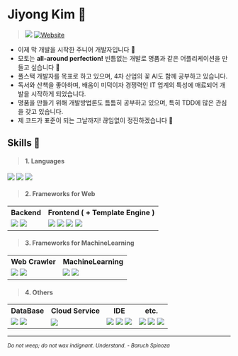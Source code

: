 # Jiyong Kim  👋

> <a href="mailto:rlagkfqo55@gmail.com" target="_blank"><img src="https://img.shields.io/badge/GMAIL-EA4335?&style=for-the-badge&logo=Gmail&logoColor=white"/></a>
[![Website](https://img.shields.io/badge/WEBSITE-blue?style=for-the-badge&logo=GoogleChrome&logoColor=white)](url)

<ul>
    <li> 이제 막 개발을 시작한 주니어 개발자입니다 👋 </li>
    <li> 모토는 <b>all-around perfection!</b> 빈틈없는 개발로 명품과 같은 어플리케이션을 만들고 싶습니다 💪 </li>
    <li> 풀스택 개발자를 목표로 하고 있으며, 4차 산업의 꽃 AI도 함께 공부하고 있습니다. </li>
    <li> 독서와 산책을 좋아하며, 배움이 미덕이자 경쟁력인 IT 업계의 특성에 매료되어 개발을 시작하게 되었습니다. </li>
    <li> 명품을 만들기 위해 개발방법론도 틈틈히 공부하고 있으며, 특히 TDD에 많은 관심을 갖고 있습니다. </li>
    <li> 제 코드가 표준이 되는 그날까지! 끊임없이 정진하겠습니다 🏃 </li>
</ul>


## **Skills** 💪

> #### **1. Languages** 
<img src="https://img.shields.io/badge/Java-007396?logo=Java&logoColor=white"/> <img src="https://img.shields.io/badge/Python-3776AB?logo=Python&logoColor=yellow"/> <img src="https://img.shields.io/badge/JAVASCRIPT-F7DF1E?logo=JAVASCRIPT&logoColor=black"/>

> #### **2. Frameworks** for Web
<table> 
<tr>
    <th> Backend</th>
    <th> Frontend ( + Template Engine )</th>
</tr>
<tr> 
    <td> 
        <img src="https://img.shields.io/badge/SPRING-6DB33F?style=flat-square&logo=SPRING&logoColor=white"/>
        <img src="https://img.shields.io/badge/SPRINGBOOT-6DB33F?style=flat-square&logo=SPRINGBOOT&logoColor=white"/>
    </td>
    <td>
        <img src="https://img.shields.io/badge/JQUERY-0769AD?style=flat-square&logo=JQUERY&logoColor=white"/>
        <img src="https://img.shields.io/badge/BOOTSTRAP-7952B3?style=flat-square&logo=BOOTSTRAP&logoColor=white"/>
        <img src="https://img.shields.io/badge/THYMELEAF-005F0F?style=flat-square&logo=THYMELEAF&logoColor=white"/>
        <img src="https://img.shields.io/badge/JSP-007396?style=flat-square&logo=Java&logoColor=black"/>
    </td>
</tr>
</table>

> #### **3. Frameworks** for MachineLearning
<table> 
<tr>
    <th> Web Crawler</th>
    <th> MachineLearning</th>
</tr>
<tr> 
    <td> 
        <img src="https://img.shields.io/badge/SELENIUM-000000?style=flat-square&logo=SELENIUM&logoColor=white"/>
        <img src="https://img.shields.io/badge/BEAUTIFULSOUP-gray?style=flat-square"/>
    </td>
    <td>
        <img src="https://img.shields.io/badge/SCIKITLEARN-F7931E?style=flat-square&logo=SCIKITLEARN&logoColor=white"/>
        <img src="https://img.shields.io/badge/TENSORFLOW-FF6F00?style=flat-square&logo=TENSORFLOW&logoColor=white"/>
    </td>
</tr>
</table>


> #### **4. Others**
<table> 
<tr>
    <th> DataBase</th>
    <th> Cloud Service</th>
    <th> IDE</th>
    <th> etc.</th>
</tr>
<tr> 
     <td>
        <img src="https://img.shields.io/badge/ORACLE-F80000?style=for-the-badge&logo=ORACLE&logoColor=white"/>
        <img src="https://img.shields.io/badge/MYSQL-4479A1?style=for-the-badge&logo=MYSQL&logoColor=white"/>
    </td>
    <td> 
        <img src="https://img.shields.io/badge/Amazon_AWS-232F3E?style=for-the-badge&logo=AmazonAWS&logoColor=white"/>
    </td>
     <td>
        <img src="https://img.shields.io/badge/ECLIPSE-2C2255?style=flat-square&logo=ECLIPSE&logoColor=white"/>
        <img src="https://img.shields.io/badge/INTELLI_J-000000?style=flat-square&logo=INTELLIJIDEA&logoColor=white"/>
        <img src="https://img.shields.io/badge/ANACONDA-44A833?style=flat-square&logo=ANACONDA&logoColor=white"/>
    </td>
    <td>
        <img src="https://img.shields.io/badge/GIT-F05032?style=flat-square&logo=GIT&logoColor=white"/>
        <img src="https://img.shields.io/badge/GITHUB-181717?style=flat-square&logo=GITHUB&logoColor=white"/>
        <img src="https://img.shields.io/badge/VScode-007ACC?style=flat-square&logo=VISUALSTUDIOCODE&logoColor=white"/>
    </td>
</tr>
</table>

<hr>

<em><small>Do not weep; do not wax indignant. Understand. - Baruch Spinoza</small></em>
